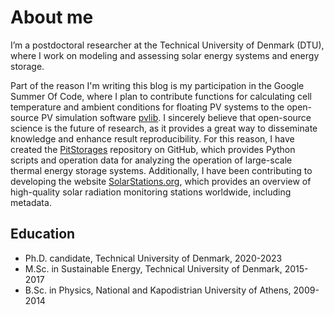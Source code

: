 # About me

I’m a postdoctoral researcher at the Technical University of Denmark (DTU), where I work on modeling and assessing solar energy systems and energy storage.

Part of the reason I'm writing this blog is my participation in the Google Summer Of Code, where I plan to contribute functions for calculating cell temperature and ambient conditions for floating PV systems to the open-source PV simulation software [pvlib](https://pvlib-python.readthedocs.io/). I sincerely believe that open-source science is the future of research, as it provides a great way to disseminate knowledge and enhance result reproducibility. For this reason, I have created the [PitStorages](https://github.com/PitStorages) repository on GitHub, which provides Python scripts and operation data for analyzing the operation of large-scale thermal energy storage systems. Additionally, I have been contributing to developing the website [SolarStations.org](https://SolarStations.org), which provides an overview of high-quality solar radiation monitoring stations worldwide, including metadata.

## Education
* Ph.D. candidate, Technical University of Denmark, 2020-2023
* M.Sc. in Sustainable Energy, Technical University of Denmark, 2015-2017
* B.Sc. in Physics, National and Kapodistrian University of Athens, 2009-2014
